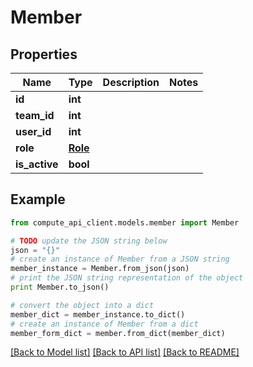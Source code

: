 # Member


## Properties
Name | Type | Description | Notes
------------ | ------------- | ------------- | -------------
**id** | **int** |  | 
**team_id** | **int** |  | 
**user_id** | **int** |  | 
**role** | [**Role**](Role.md) |  | 
**is_active** | **bool** |  | 

## Example

```python
from compute_api_client.models.member import Member

# TODO update the JSON string below
json = "{}"
# create an instance of Member from a JSON string
member_instance = Member.from_json(json)
# print the JSON string representation of the object
print Member.to_json()

# convert the object into a dict
member_dict = member_instance.to_dict()
# create an instance of Member from a dict
member_form_dict = member.from_dict(member_dict)
```
[[Back to Model list]](../README.md#documentation-for-models) [[Back to API list]](../README.md#documentation-for-api-endpoints) [[Back to README]](../README.md)


